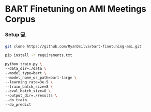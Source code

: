 # BART Finetuning on AMI Meetings Corpus

### Setup 💻

```bash
git clone https://github.com/RyanDsilva/bart-finetuning-ami.git

pip install -r requirements.txt

python train.py \
--data_dir=./data \
--model_type=bart \
--model_name_or_path=bart-large \
--learning_rate=3e-5 \
--train_batch_size=8 \
--eval_batch_size=8 \
--output_dir=./results \
--do_train
--do_predict
```
